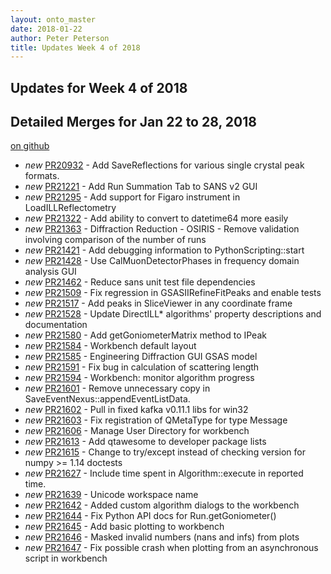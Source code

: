 ```yaml
---
layout: onto_master
date: 2018-01-22
author: Peter Peterson
title: Updates Week 4 of 2018
---
```

Updates for Week 4 of 2018
--------------------------

Detailed Merges for Jan 22 to 28, 2018
--------------------------------------
[on github](https://github.com/mantidproject/mantid/pulls?q=is%3Apr+merged%3A2018-01-23..2018-01-28)

* *new* [PR20932](https://github.com/mantidproject/mantid/pull/20932) - Add SaveReflections for various single crystal peak formats.
* *new* [PR21221](https://github.com/mantidproject/mantid/pull/21221) - Add Run Summation Tab to SANS v2 GUI
* *new* [PR21295](https://github.com/mantidproject/mantid/pull/21295) - Add support for Figaro instrument in LoadILLReflectometry
* *new* [PR21322](https://github.com/mantidproject/mantid/pull/21322) - Add ability to convert to datetime64 more easily
* *new* [PR21363](https://github.com/mantidproject/mantid/pull/21363) - Diffraction Reduction - OSIRIS - Remove validation involving comparison of the number of runs
* *new* [PR21421](https://github.com/mantidproject/mantid/pull/21421) - Add debugging information to PythonScripting::start
* *new* [PR21428](https://github.com/mantidproject/mantid/pull/21428) - Use CalMuonDetectorPhases in frequency domain analysis GUI
* *new* [PR21462](https://github.com/mantidproject/mantid/pull/21462) - Reduce sans unit test file dependencies
* *new* [PR21509](https://github.com/mantidproject/mantid/pull/21509) - Fix regression in GSASIIRefineFitPeaks and enable tests
* *new* [PR21517](https://github.com/mantidproject/mantid/pull/21517) - Add peaks in SliceViewer in any coordinate frame
* *new* [PR21528](https://github.com/mantidproject/mantid/pull/21528) - Update DirectILL* algorithms' property descriptions and documentation
* *new* [PR21580](https://github.com/mantidproject/mantid/pull/21580) - Add getGoniometerMatrix method to IPeak
* *new* [PR21584](https://github.com/mantidproject/mantid/pull/21584) - Workbench default layout
* *new* [PR21585](https://github.com/mantidproject/mantid/pull/21585) - Engineering Diffraction GUI GSAS model
* *new* [PR21591](https://github.com/mantidproject/mantid/pull/21591) - Fix bug in calculation of scattering length
* *new* [PR21594](https://github.com/mantidproject/mantid/pull/21594) - Workbench: monitor algorithm progress
* *new* [PR21601](https://github.com/mantidproject/mantid/pull/21601) - Remove unnecessary copy in SaveEventNexus::appendEventListData.
* *new* [PR21602](https://github.com/mantidproject/mantid/pull/21602) - Pull in fixed kafka v0.11.1 libs for win32
* *new* [PR21603](https://github.com/mantidproject/mantid/pull/21603) - Fix registration of QMetaType for type Message
* *new* [PR21606](https://github.com/mantidproject/mantid/pull/21606) - Manage User Directory for workbench
* *new* [PR21613](https://github.com/mantidproject/mantid/pull/21613) - Add qtawesome to developer package lists
* *new* [PR21615](https://github.com/mantidproject/mantid/pull/21615) - Change to try/except instead of checking version for numpy >= 1.14 doctests
* *new* [PR21627](https://github.com/mantidproject/mantid/pull/21627) - Include time spent in Algorithm::execute in reported time.
* *new* [PR21639](https://github.com/mantidproject/mantid/pull/21639) - Unicode workspace name
* *new* [PR21642](https://github.com/mantidproject/mantid/pull/21642) - Added custom algorithm dialogs to the workbench
* *new* [PR21644](https://github.com/mantidproject/mantid/pull/21644) - Fix Python API docs for Run.getGoniometer()
* *new* [PR21645](https://github.com/mantidproject/mantid/pull/21645) - Add basic plotting to workbench
* *new* [PR21646](https://github.com/mantidproject/mantid/pull/21646) - Masked invalid numbers (nans and infs) from plots
* *new* [PR21647](https://github.com/mantidproject/mantid/pull/21647) - Fix possible crash when plotting from an asynchronous script in workbench
